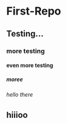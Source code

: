 # First-Repo
## Testing...
### more testing
#### even more testing
##### moree
###### hello there
## hiiioo
